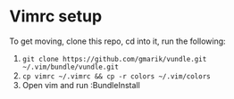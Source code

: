 # Vimrc setup

To get moving, clone this repo, cd into it, run the following:

1. `git clone https://github.com/gmarik/vundle.git ~/.vim/bundle/vundle.git`
2. `cp vimrc ~/.vimrc && cp -r colors ~/.vim/colors`
3. Open vim and run :BundleInstall
